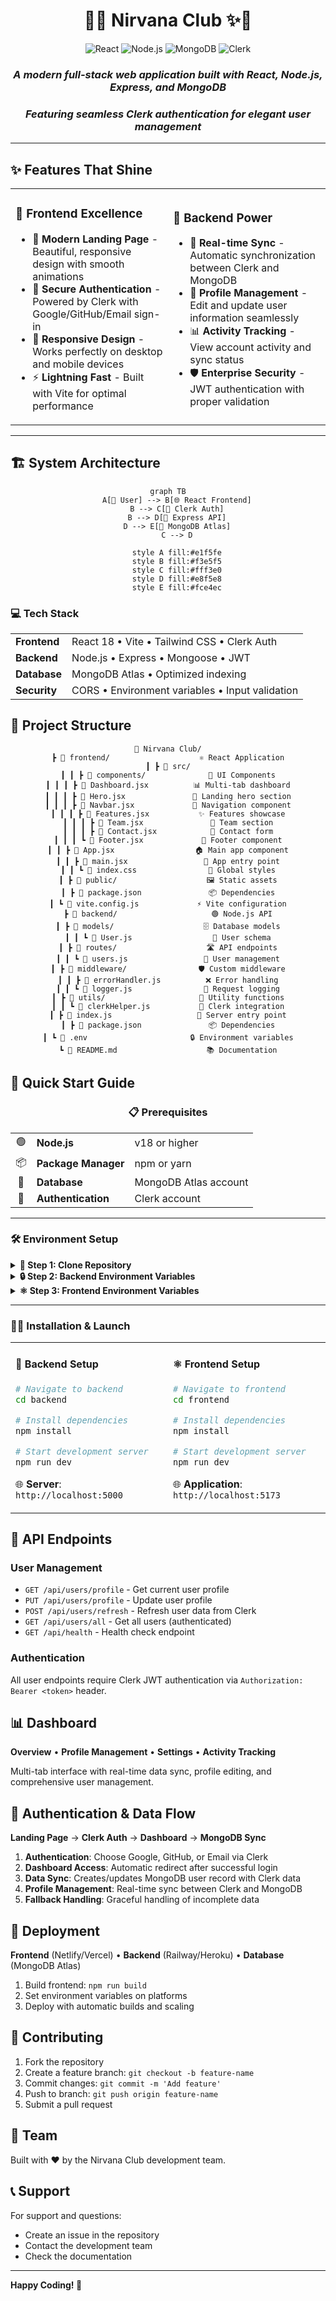 <div align="center">

# 🧘✨ Nirvana Club ✨🧘

<img src="https://img.shields.io/badge/React-18-61DAFB?style=for-the-badge&logo=react&logoColor=white" alt="React">
<img src="https://img.shields.io/badge/Node.js-18+-339933?style=for-the-badge&logo=node.js&logoColor=white" alt="Node.js">
<img src="https://img.shields.io/badge/MongoDB-Atlas-47A248?style=for-the-badge&logo=mongodb&logoColor=white" alt="MongoDB">
<img src="https://img.shields.io/badge/Clerk-Auth-6C47FF?style=for-the-badge&logo=clerk&logoColor=white" alt="Clerk">

### *A modern full-stack web application built with React, Node.js, Express, and MongoDB*
### *Featuring seamless Clerk authentication for elegant user management*

---

</div>

## ✨ **Features That Shine**

<table>
<tr>
<td width="50%">

### 🎨 **Frontend Excellence**
- 🌟 **Modern Landing Page** - Beautiful, responsive design with smooth animations
- 🔐 **Secure Authentication** - Powered by Clerk with Google/GitHub/Email sign-in
- 📱 **Responsive Design** - Works perfectly on desktop and mobile devices
- ⚡ **Lightning Fast** - Built with Vite for optimal performance

</td>
<td width="50%">

### 🚀 **Backend Power**
- 🔄 **Real-time Sync** - Automatic synchronization between Clerk and MongoDB
- 👤 **Profile Management** - Edit and update user information seamlessly
- 📊 **Activity Tracking** - View account activity and sync status
- 🛡️ **Enterprise Security** - JWT authentication with proper validation

</td>
</tr>
</table>

---

## 🏗️ **System Architecture**

<div align="center">

```mermaid
graph TB
    A[👤 User] --> B[🌐 React Frontend]
    B --> C[🔐 Clerk Auth]
    B --> D[🚀 Express API]
    D --> E[🍃 MongoDB Atlas]
    C --> D
    
    style A fill:#e1f5fe
    style B fill:#f3e5f5
    style C fill:#fff3e0
    style D fill:#e8f5e8
    style E fill:#fce4ec
```

</div>

### 💻 **Tech Stack**

<table>
<tr>
<td><strong>Frontend</strong></td>
<td>React 18 • Vite • Tailwind CSS • Clerk Auth</td>
</tr>
<tr>
<td><strong>Backend</strong></td>
<td>Node.js • Express • Mongoose • JWT</td>
</tr>
<tr>
<td><strong>Database</strong></td>
<td>MongoDB Atlas • Optimized indexing</td>
</tr>
<tr>
<td><strong>Security</strong></td>
<td>CORS • Environment variables • Input validation</td>
</tr>
</table>

## 📁 **Project Structure**

<div align="center">

```
🧘 Nirvana Club/
┣ 📂 frontend/                    ⚛️ React Application
┃ ┣ 📂 src/
┃ ┃ ┣ 📂 components/              🎨 UI Components
┃ ┃ ┃ ┣ 📄 Dashboard.jsx          📊 Multi-tab dashboard
┃ ┃ ┃ ┣ 📄 Hero.jsx               🌟 Landing hero section
┃ ┃ ┃ ┣ 📄 Navbar.jsx             🧭 Navigation component
┃ ┃ ┃ ┣ 📄 Features.jsx           ✨ Features showcase
┃ ┃ ┃ ┣ 📄 Team.jsx               👥 Team section
┃ ┃ ┃ ┣ 📄 Contact.jsx            📧 Contact form
┃ ┃ ┃ ┗ 📄 Footer.jsx             🦶 Footer component
┃ ┃ ┣ 📄 App.jsx                  🏠 Main app component
┃ ┃ ┣ 📄 main.jsx                 🚀 App entry point
┃ ┃ ┗ 📄 index.css                🎨 Global styles
┃ ┣ 📂 public/                    🖼️ Static assets
┃ ┣ 📄 package.json               📦 Dependencies
┃ ┗ 📄 vite.config.js             ⚡ Vite configuration
┣ 📂 backend/                     🟢 Node.js API
┃ ┣ 📂 models/                    🗄️ Database models
┃ ┃ ┗ 📄 User.js                  👤 User schema
┃ ┣ 📂 routes/                    🛣️ API endpoints
┃ ┃ ┗ 📄 users.js                 👥 User management
┃ ┣ 📂 middleware/                🛡️ Custom middleware
┃ ┃ ┣ 📄 errorHandler.js          ❌ Error handling
┃ ┃ ┗ 📄 logger.js                📝 Request logging
┃ ┣ 📂 utils/                     🔧 Utility functions
┃ ┃ ┗ 📄 clerkHelper.js           🔐 Clerk integration
┃ ┣ 📄 index.js                   🚀 Server entry point
┃ ┣ 📄 package.json               📦 Dependencies
┃ ┗ 📄 .env                       🔒 Environment variables
┗ 📄 README.md                    📚 Documentation
```

</div>

## 🚀 **Quick Start Guide**

<div align="center">

### 📋 **Prerequisites**

<table>
<tr>
<td align="center">🟢</td>
<td><strong>Node.js</strong></td>
<td>v18 or higher</td>
</tr>
<tr>
<td align="center">📦</td>
<td><strong>Package Manager</strong></td>
<td>npm or yarn</td>
</tr>
<tr>
<td align="center">🍃</td>
<td><strong>Database</strong></td>
<td>MongoDB Atlas account</td>
</tr>
<tr>
<td align="center">🔐</td>
<td><strong>Authentication</strong></td>
<td>Clerk account</td>
</tr>
</table>

</div>

---

### 🛠️ **Environment Setup**

<details>
<summary><strong>🔧 Step 1: Clone Repository</strong></summary>

```bash
git clone <repository-url>
cd "Nirvana Club/Website"
```

</details>

<details>
<summary><strong>🔒 Step 2: Backend Environment Variables</strong></summary>

Create `.env` file in the `backend` directory:

```env
# Server Configuration
PORT=5000

# Database Connection
MONGODB_URI=mongodb+srv://username:password@cluster.mongodb.net/database

# Clerk Authentication
CLERK_SECRET_KEY=your_clerk_secret_key
CLERK_PUBLISHABLE_KEY=your_clerk_publishable_key
```

</details>

<details>
<summary><strong>⚛️ Step 3: Frontend Environment Variables</strong></summary>

Create `.env` file in the `frontend` directory:

```env
# Clerk Authentication
VITE_CLERK_PUBLISHABLE_KEY=your_clerk_publishable_key
```

</details>

---

### 🏃‍♂️ **Installation & Launch**

<table>
<tr>
<td width="50%">

#### 🔧 **Backend Setup**
```bash
# Navigate to backend
cd backend

# Install dependencies
npm install

# Start development server
npm run dev
```
🌐 **Server**: `http://localhost:5000`

</td>
<td width="50%">

#### ⚛️ **Frontend Setup**
```bash
# Navigate to frontend
cd frontend

# Install dependencies
npm install

# Start development server
npm run dev
```
🌐 **Application**: `http://localhost:5173`

</td>
</tr>
</table>

## 🔧 API Endpoints

### User Management
- `GET /api/users/profile` - Get current user profile
- `PUT /api/users/profile` - Update user profile
- `POST /api/users/refresh` - Refresh user data from Clerk
- `GET /api/users/all` - Get all users (authenticated)
- `GET /api/health` - Health check endpoint

### Authentication
All user endpoints require Clerk JWT authentication via `Authorization: Bearer <token>` header.

## 📊 **Dashboard**

**Overview** • **Profile Management** • **Settings** • **Activity Tracking**

Multi-tab interface with real-time data sync, profile editing, and comprehensive user management.

## 🔐 **Authentication & Data Flow**

**Landing Page** → **Clerk Auth** → **Dashboard** → **MongoDB Sync**

1. **Authentication**: Choose Google, GitHub, or Email via Clerk
2. **Dashboard Access**: Automatic redirect after successful login
3. **Data Sync**: Creates/updates MongoDB user record with Clerk data
4. **Profile Management**: Real-time sync between Clerk and MongoDB
5. **Fallback Handling**: Graceful handling of incomplete data

## 🚀 **Deployment**

**Frontend** (Netlify/Vercel) • **Backend** (Railway/Heroku) • **Database** (MongoDB Atlas)

1. Build frontend: `npm run build`
2. Set environment variables on platforms
3. Deploy with automatic builds and scaling

## 🤝 Contributing

1. Fork the repository
2. Create a feature branch: `git checkout -b feature-name`
3. Commit changes: `git commit -m 'Add feature'`
4. Push to branch: `git push origin feature-name`
5. Submit a pull request


## 👥 Team

Built with ❤️ by the Nirvana Club development team.

## 📞 Support

For support and questions:
- Create an issue in the repository
- Contact the development team
- Check the documentation

---

**Happy Coding! 🚀**